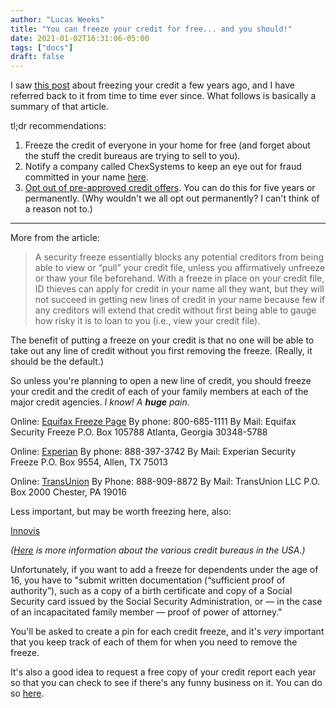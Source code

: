 ```yaml
---
author: "Lucas Weeks"
title: "You can freeze your credit for free... and you should!"
date: 2021-01-02T16:31:06-05:00
tags: ["docs"]
draft: false
---
```


I saw [this post](https://krebsonsecurity.com/2018/09/credit-freezes-are-free-let-the-ice-age-begin/) about freezing your credit a few years ago, and I have referred back to it from time to time ever since. What follows is basically a summary of that article.

tl;dr recommendations:

1. Freeze the credit of everyone in your home for free (and forget about the stuff the credit bureaus are trying to sell to you).
2. Notify a company called ChexSystems to keep an eye out for fraud committed in your name [here](https://www.chexsystems.com/web/chexsystems/consumerdebit/page/securityfreeze/information/!ut/p/z1/04_Sj9CPykssy0xPLMnMz0vMAfIjo8ziDRxdHA1Ngg183AP83QwcXX39LIJDfYwMvM30w1EV-HuEGAEVuPq4Gxt5G7oHmuhHkaQfTYGBOWX6gQrA-nEARwN9L1QL0NzvaggKAaMiX2ffdP2ogsSSDN3MvLR8_QhPIFmUCw4loBOiCBmCXwEolPD6ExQMhDxSkBsaGlHlkxbsmekIAE6xunk!/dz/d5/L2dBISEvZ0FBIS9nQSEh/).
3. [Opt out of pre-approved credit offers](https://www.optoutprescreen.com/). You can do this for five years or permanently. (Why wouldn't we all opt out permanently? I can't think of a reason not to.)

---------------

More from the article:

> A security freeze essentially blocks any potential creditors from being able to view or “pull” your credit file, unless you affirmatively unfreeze or thaw your file beforehand. With a freeze in place on your credit file, ID thieves can apply for credit in your name all they want, but they will not succeed in getting new lines of credit in your name because few if any creditors will extend that credit without first being able to gauge how risky it is to loan to you (i.e., view your credit file).

The benefit of putting a freeze on your credit is that no one will be able to take out any line of credit without you first removing the freeze. (Really, it should be the default.)

So unless you're planning to open a new line of credit, you should freeze your credit and the credit of each of your family members at each of the major credit agencies. *I know! A **huge** pain.*

Online: [Equifax Freeze Page](https://www.equifax.com/personal/credit-report-services/)
By phone: 800-685-1111
By Mail: Equifax Security Freeze
P.O. Box 105788
Atlanta, Georgia 30348-5788

Online: [Experian](https://www.experian.com/freeze/center.html#content-01)
By phone: 888-397-3742
By Mail: Experian Security Freeze
P.O. Box 9554, Allen, TX 75013

Online: [TransUnion](https://service.transunion.com/dss/orderStep1_form.page)
By Phone: 888-909-8872
By Mail: TransUnion LLC
P.O. Box 2000 Chester, PA 19016

Less important, but may be worth freezing here, also:

[Innovis](https://www.innovis.com/personal/securityFreeze)

*([Here](https://www.creditkarma.com/advice/i/how-many-credit-bureaus) is more information about the various credit bureaus in the USA.)*

Unfortunately, if you want to add a freeze for dependents under the age of 16, you have to "submit written documentation (“sufficient proof of authority”), such as a copy of a birth certificate and copy of a Social Security card issued by the Social Security Administration, or — in the case of an incapacitated family member — proof of power of attorney."

You'll be asked to create a pin for each credit freeze, and it's *very* important that you keep track of each of them for when you need to remove the freeze.

It's also a good idea to request a free copy of your credit report each year so that you can check to see if there's any funny business on it. You can do so [here](https://krebsonsecurity.com/2018/09/credit-freezes-are-free-let-the-ice-age-begin/).